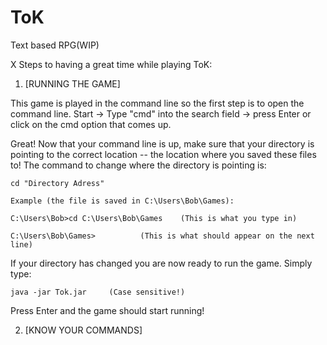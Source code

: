 # ToK
Text based RPG(WIP)

X Steps to having a great time while playing ToK:


1. [RUNNING THE GAME]

This game is played in the command line so the first step is to open
the command line. Start -> Type "cmd" into the search field -> press Enter or click on the cmd option that comes up.

Great! Now that your command line is up, make sure that your directory is pointing to the correct location -- the location where you saved these files to! The command to change where the directory is pointing is:

	cd "Directory Adress"

	Example (the file is saved in C:\Users\Bob\Games):

	C:\Users\Bob>cd C:\Users\Bob\Games    (This is what you type in)

	C:\Users\Bob\Games>          (This is what should appear on the next line)

If your directory has changed you are now ready to run the game. Simply type:

	java -jar Tok.jar     (Case sensitive!)

Press Enter and the game should start running!



2. [KNOW YOUR COMMANDS]
